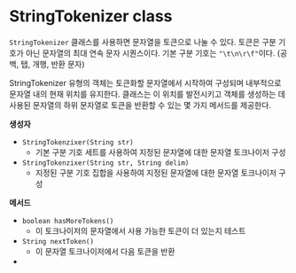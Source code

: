 # StringTokenizer class

`StringTokenizer` 클래스를 사용하면 문자열을 토큰으로 나눌 수 있다. 토큰은 구분 기호가 아닌 문자열의 최대 연속 문자 시퀀스이다. 기본 구분 기호는 `"\t\n\r\f"`이다.
(공백, 탭, 개행, 반환 문자)

StringTokenizer 유형의 객체는 토큰화할 문자열에서 시작하여 구성되며 내부적으로 문자열 내의 현재 위치를 유지한다. 클래스는 이 위치를 발전시키고 객체를 생성하는 데 사용된 문자열의 하위 문자열로 토큰을 반환할 수 있는 몇 가지 메서드를 제공한다.

**생성자**
- `StringTokenzixer(String str)`
  - 기본 구분 기호 세트를 사용하여 지정된 문자열에 대한 문자열 토크나이저 구성
- `StringTokenzixer(String str, String delim)`
  - 지정된 구분 기호 집합을 사용하여 지정된 문자열에 대한 문자열 토크나이저 구성

**메서드**
- `boolean hasMoreTokens()`
  - 이 토크나이저의 문자열에서 사용 가능한 토큰이 더 있는지 테스트
- `String nextToken()`
  - 이 문자열 토크나이저에서 다음 토큰을 반환
- 